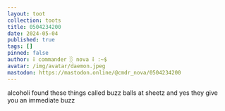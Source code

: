```yaml
---
layout: toot
collection: toots
title: 0504234200
date: 2024-05-04
published: true
tags: []
pinned: false
author: ⸸ commander ░ nova ⸸ :~$
avatar: /img/avatar/daemon.jpeg
mastodon: https://mastodon.online/@cmdr_nova/0504234200
---
```


alcoholi found these things called buzz balls at sheetz and yes they give you an immediate buzz
